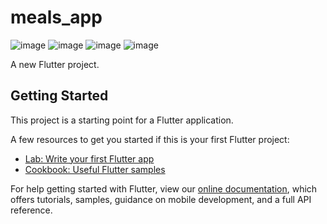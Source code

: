 # meals_app
![image](https://user-images.githubusercontent.com/87016792/167759290-a508d7d4-9f5c-4a43-bad3-5578abaa6c86.png)
![image](https://user-images.githubusercontent.com/87016792/167759341-95cfefee-8cba-4e4e-afc9-7306da27556c.png)
![image](https://user-images.githubusercontent.com/87016792/167759410-c4c01d75-17fa-4a0f-bc14-97272573e5fb.png)
![image](https://user-images.githubusercontent.com/87016792/167759473-1eab2286-e0b1-43a8-95ee-a8bbda946d58.png)

A new Flutter project.

## Getting Started

This project is a starting point for a Flutter application.

A few resources to get you started if this is your first Flutter project:

- [Lab: Write your first Flutter app](https://flutter.dev/docs/get-started/codelab)
- [Cookbook: Useful Flutter samples](https://flutter.dev/docs/cookbook)

For help getting started with Flutter, view our
[online documentation](https://flutter.dev/docs), which offers tutorials,
samples, guidance on mobile development, and a full API reference.
